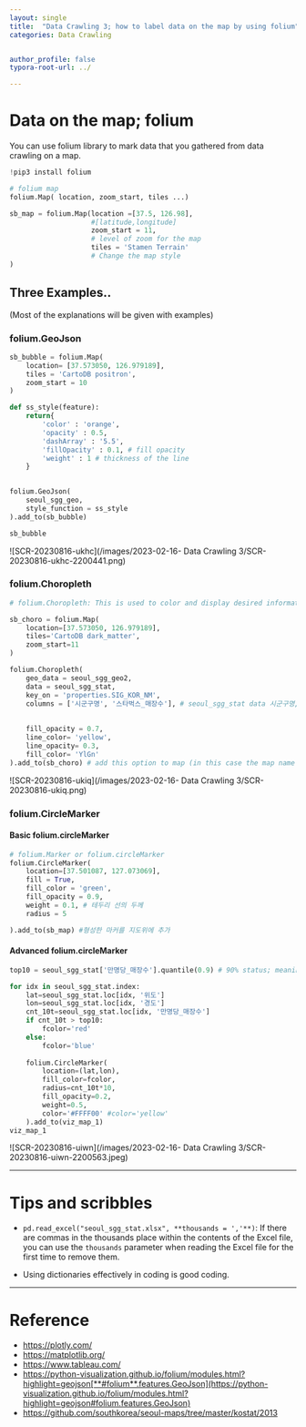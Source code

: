 ```yaml
---
layout: single
title:  "Data Crawling 3; how to label data on the map by using folium"
categories: Data Crawling


author_profile: false
typora-root-url: ../

---
```


# Data on the map; folium

 You can use folium library to mark data that you gathered from data crawling on a map. 

```py
!pip3 install folium
```

``` py
# folium map
folium.Map( location, zoom_start, tiles ...)

sb_map = folium.Map(location =[37.5, 126.98], 
                    #[latitude,longitude]
                    zoom_start = 11, 
                    # level of zoom for the map
                    tiles = 'Stamen Terrain' 
                    # Change the map style
)
```



## Three Examples..

(Most of the explanations will be given with examples)

### folium.GeoJson

``` python
sb_bubble = folium.Map(
    location= [37.573050, 126.979189],
    tiles = 'CartoDB positron',
    zoom_start = 10
)

def ss_style(feature):
    return{
        'color' : 'orange',
        'opacity' : 0.5,
        'dashArray' : '5.5',
        'fillOpacity' : 0.1, # fill opacity
        'weight' : 1 # thickness of the line
    }
    

folium.GeoJson(
    seoul_sgg_geo,
    style_function = ss_style
).add_to(sb_bubble)

sb_bubble

```

![SCR-20230816-ukhc](/images/2023-02-16- Data Crawling 3/SCR-20230816-ukhc-2200441.png)



### folium.Choropleth

``` py
# folium.Choropleth: This is used to color and display desired information on a map. It loads the geo_data and uses the key_on parameter to find the same name, such as SIG_KOR_NM, from the data in seoul_sgg_state (presumably a dataset). Now that the matching is done, it uses the columns to output Starbucks stores based on the administrative district names. In other words, the image below represents Starbucks stores by administrative district, using colors. The darker the color, the higher the number of Starbucks stores.

sb_choro = folium.Map(
    location=[37.573050, 126.979189],
    tiles='CartoDB dark_matter',
    zoom_start=11
)

folium.Choropleth(
    geo_data = seoul_sgg_geo2,
    data = seoul_sgg_stat,
    key_on = 'properties.SIG_KOR_NM', 
    columns = ['시군구명', '스타벅스_매장수'], # seoul_sgg_stat data 시군구명, 스타벅스 매장수
    
    
    fill_opacity = 0.7,
    line_color= 'yellow',
    line_opacity= 0.3,
    fill_color= 'YlGn'
).add_to(sb_choro) # add this option to map (in this case the map name is 'sb_choro')
```

![SCR-20230816-ukiq](/images/2023-02-16- Data Crawling 3/SCR-20230816-ukiq.png)



### folium.CircleMarker

#### Basic folium.circleMarker

```py
# folium.Marker or folium.circleMarker
folium.CircleMarker(
    location=[37.501087, 127.073069],
    fill = True,
    fill_color = 'green',
    fill_opacity = 0.9,
    weight = 0.1, # 테두리 선의 두께
    radius = 5

).add_to(sb_map) #형성한 마커를 지도위에 추가
```

#### Advanced folium.circleMarker

```py
top10 = seoul_sgg_stat['만명당_매장수'].quantile(0.9) # 90% status; meaning top 10% of the scale

for idx in seoul_sgg_stat.index:
    lat=seoul_sgg_stat.loc[idx, '위도']
    lon=seoul_sgg_stat.loc[idx, '경도']
    cnt_10t=seoul_sgg_stat.loc[idx, '만명당_매장수']
    if cnt_10t > top10:
        fcolor='red'
    else:
        fcolor='blue'
        
    folium.CircleMarker(
        location=(lat,lon),
        fill_color=fcolor,
        radius=cnt_10t*10,
        fill_opacity=0.2,
        weight=0.5,
        color='#FFFF00' #color='yellow'
    ).add_to(viz_map_1)
viz_map_1
```

![SCR-20230816-uiwn](/images/2023-02-16- Data Crawling 3/SCR-20230816-uiwn-2200563.jpeg)

---

# Tips and scribbles

* `pd.read_excel("seoul_sgg_stat.xlsx", **thousands = ','**)`: If there are commas in the thousands place within the contents of the Excel file, you can use the `thousands` parameter when reading the Excel file for the first time to remove them.

* Using dictionaries effectively in coding is good coding.

  

---

# Reference

* https://plotly.com/
* https://matplotlib.org/
* https://www.tableau.com/
*  https://python-visualization.github.io/folium/modules.html?highlight=geojson[**#folium**.features.GeoJson](https://python-visualization.github.io/folium/modules.html?highlight=geojson#folium.features.GeoJson)
* https://github.com/southkorea/seoul-maps/tree/master/kostat/2013 



